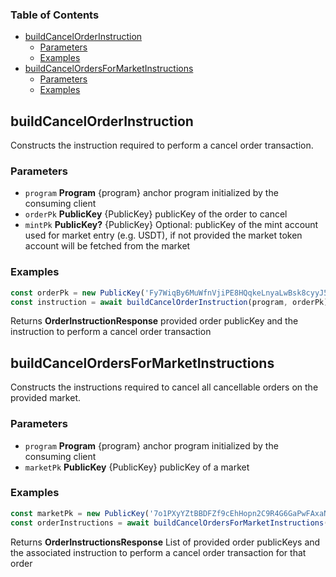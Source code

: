 <!-- Generated by documentation.js. Update this documentation by updating the source code. -->

### Table of Contents

*   [buildCancelOrderInstruction][1]
    *   [Parameters][2]
    *   [Examples][3]
*   [buildCancelOrdersForMarketInstructions][4]
    *   [Parameters][5]
    *   [Examples][6]

## buildCancelOrderInstruction

Constructs the instruction required to perform a cancel order transaction.

### Parameters

*   `program` **Program** {program} anchor program initialized by the consuming client
*   `orderPk` **PublicKey** {PublicKey} publicKey of the order to cancel
*   `mintPk` **PublicKey?** {PublicKey} Optional: publicKey of the mint account used for market entry (e.g. USDT), if not provided the market token account will be fetched from the market

### Examples

```javascript
const orderPk = new PublicKey('Fy7WiqBy6MuWfnVjiPE8HQqkeLnyaLwBsk8cyyJ5WD8X')
const instruction = await buildCancelOrderInstruction(program, orderPk)
```

Returns **OrderInstructionResponse** provided order publicKey and the instruction to perform a cancel order transaction

## buildCancelOrdersForMarketInstructions

Constructs the instructions required to cancel all cancellable orders on the provided market.

### Parameters

*   `program` **Program** {program} anchor program initialized by the consuming client
*   `marketPk` **PublicKey** {PublicKey} publicKey of a market

### Examples

```javascript
const marketPk = new PublicKey('7o1PXyYZtBBDFZf9cEhHopn2C9R4G6GaPwFAxaNWM33D')
const orderInstructions = await buildCancelOrdersForMarketInstructions(program, marketPk)
```

Returns **OrderInstructionsResponse** List of provided order publicKeys and the associated instruction to perform a cancel order transaction for that order

[1]: #buildcancelorderinstruction

[2]: #parameters

[3]: #examples

[4]: #buildcancelordersformarketinstructions

[5]: #parameters-1

[6]: #examples-1

